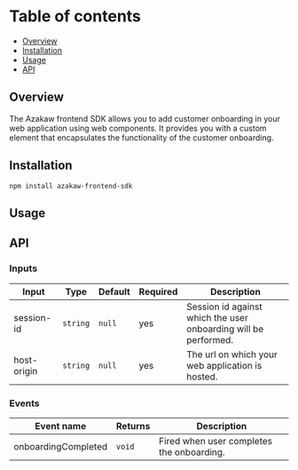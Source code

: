 # Table of contents

- [Overview](#overview)
- [Installation](#installation)
- [Usage](#usage)
- [API](#api)

## Overview

The Azakaw frontend SDK allows you to add customer onboarding in your web application using web components. It provides you with a custom element that encapsulates the functionality of the customer onboarding.

## Installation

`npm install azakaw-frontend-sdk`

## Usage

## API

### Inputs

| Input       | Type     | Default | Required | Description                                                     |
| ----------- | -------- | ------- | -------- | --------------------------------------------------------------- |
| session-id  | `string` | `null`  | yes      | Session id against which the user onboarding will be performed. |
| host-origin | `string` | `null`  | yes      | The url on which your web application is hosted.                |

### Events

| Event name          | Returns | Description                               |
| ------------------- | ------- | ----------------------------------------- |
| onboardingCompleted | `void`  | Fired when user completes the onboarding. |
